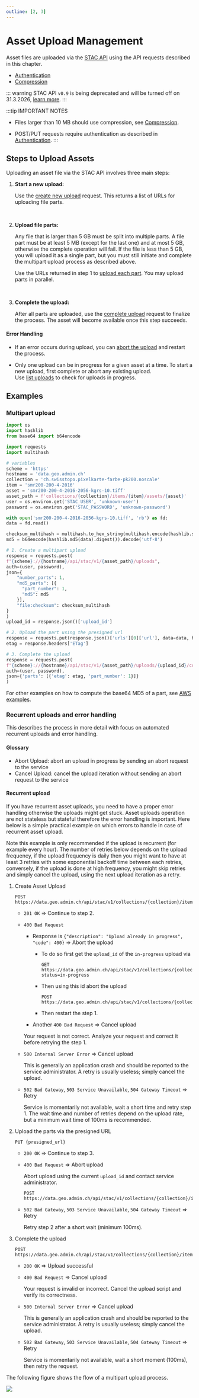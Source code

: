 ```yaml
---
outline: [2, 3]
---
```


# Asset Upload Management

Asset files are uploaded via the [STAC API](https://data.geo.admin.ch/api/stac/static/spec/v1/api.html) using the API requests described in this chapter.

- [Authentication](./authentication)
- [Compression](#compression)

::: warning
STAC API `v0.9` is being deprecated and will be turned off on 31.3.2026, [learn more](/docs/stac/migrate09-10.md).
:::

:::tip IMPORTANT NOTES

- Files larger than 10 MB should use compression, see [Compression](/docs/stac/assetupload.html#compression).

- POST/PUT requests require authentication as described in [Authentication](/docs/stac/authentication).
  :::

## Steps to Upload Assets

Uploading an asset file via the STAC API involves three main steps:

1. **Start a new upload:**

   Use the [create new upload](https://data.geo.admin.ch/api/stac/static/spec/v1/apitransactional.html#tag/Data-Management/operation/putAsset) request. This returns a list of URLs for uploading file parts.

<ApiCodeBlock url="https://data.geo.admin.ch/api/stac/v1/collections/{collection}/items/{item}/assets/{asset}/uploads" method="POST" />

<br/>

2. **Upload file parts:**

   Any file that is larger than 5 GB must be split into multiple parts.
   A file part must be at least 5 MB (except for the last one) and at most 5 GB, otherwise the complete operation will fail.
   If the file is less than 5 GB, you will upload it as a single part, but you must still initiate and complete the multipart upload process as described above.

   Use the URLs returned in step 1 to [upload each part](https://data.geo.admin.ch/api/stac/static/spec/v1/apitransactional.html#tag/Asset-Upload-Management/operation/uploadAssetFilePart). You may upload parts in parallel.

  <ApiCodeBlock url="/storage-prefix/{presignedUrl}" method="PUT" />

<br/>

3. **Complete the upload:**

   After all parts are uploaded, use the [complete upload](https://data.geo.admin.ch/api/stac/static/spec/v1/apitransactional.html#tag/Asset-Upload-Management/operation/completeMultipartUpload) request to finalize the process. The asset will become available once this step succeeds.

  <ApiCodeBlock url="https://data.geo.admin.ch/api/stac/v1/collections/{collection}/items/{item}/assets/{asset}/uploads/{upload_id}/complete" method="POST" />

#### Error Handling

- If an error occurs during upload, you can [abort the upload](https://data.geo.admin.ch/api/stac/static/spec/v1/apitransactional.html#tag/Asset-Upload-Management/operation/abortMultipartUpload) and restart the process.

  <ApiCodeBlock url="https://data.geo.admin.ch/api/stac/v1/collections/{collection}/items/{item}/assets/{asset}/uploads/{upload_id}/abort" method="POST" />

- Only one upload can be in progress for a given asset at a time. To start a new upload, first complete or abort any existing upload.  
  Use [list uploads](https://data.geo.admin.ch/api/stac/static/spec/v1/apitransactional.html#tag/Asset-Upload-Management/operation/getAssetUploads) to check for uploads in progress.

  <ApiCodeBlock url="http://data.geo.admin.ch/api/stac/v1/collections/{collectionId}/items/{featureId}/assets/{assetId}/uploads" method="GET" />

## Examples

### Multipart upload

```python
import os
import hashlib
from base64 import b64encode

import requests
import multihash

# variables
scheme = 'https'
hostname = 'data.geo.admin.ch'
collection = 'ch.swisstopo.pixelkarte-farbe-pk200.noscale'
item = 'smr200-200-4-2016'
asset = 'smr200-200-4-2016-2056-kgrs-10.tiff'
asset_path = f'collections/{collection}/items/{item}/assets/{asset}'
user = os.environ.get('STAC_USER', 'unknown-user')
password = os.environ.get('STAC_PASSWORD', 'unknown-password')

with open('smr200-200-4-2016-2056-kgrs-10.tiff', 'rb') as fd:
data = fd.read()

checksum_multihash = multihash.to_hex_string(multihash.encode(hashlib.sha256(data).digest(), 'sha2-256'))
md5 = b64encode(hashlib.md5(data).digest()).decode('utf-8')

# 1. Create a multipart upload
response = requests.post(
f"{scheme}://{hostname}/api/stac/v1/{asset_path}/uploads",
auth=(user, password),
json={
    "number_parts": 1,
    "md5_parts": [{
      "part_number": 1,
      "md5": md5
    }],
    "file:checksum": checksum_multihash
}
)
upload_id = response.json()['upload_id']

# 2. Upload the part using the presigned url
response = requests.put(response.json()['urls'][0]['url'], data=data, headers={'Content-MD5': md5})
etag = response.headers['ETag']

# 3. Complete the upload
response = requests.post(
f"{scheme}://{hostname}/api/stac/v1/{asset_path}/uploads/{upload_id}/complete",
auth=(user, password),
json={'parts': [{'etag': etag, 'part_number': 1}]}
)
```

For other examples on how to compute the base64 MD5 of a part, see [AWS examples](https://aws.amazon.com/premiumsupport/knowledge-center/data-integrity-s3/).

### Recurrent uploads and error handling

This describes the process in more detail with focus on automated recurrent uploads and error handling.

#### Glossary

- Abort Upload: abort an upload in progress by sending an abort request to the service
- Cancel Upload: cancel the upload iteration without sending an abort request to the service

#### Recurrent upload

If you have recurrent asset uploads, you need to have a proper error handling otherwise the uploads might get stuck.
Asset uploads operation are not stateless but stateful therefore the error handling is important.
Here below is a simple practical example on which errors to handle in case of recurrent asset upload.

Note this example is only recommended if the upload is recurrent (for example every hour). The number of retries below depends on the upload frequency, if the upload frequency is daily then you might want to have at least 3 retries with some exponential backoff time between each retries, conversely, if the upload is done at high frequency, you might skip retries and simply cancel the upload, using the next upload iteration as a retry.

1. Create Asset Upload

   ```text
   POST https://data.geo.admin.ch/api/stac/v1/collections/{collection}/items/{item}/assets/{asset}/uploads
   ```

   - `201 OK` => Continue to step 2.
   - `400 Bad Request`

     - Response is `{"description": "Upload already in progress", "code": 400}` => Abort the upload

       - To do so first get the `upload_id` of the `in-progress` upload via

         ```text
         GET https://data.geo.admin.ch/api/stac/v1/collections/{collection}/items/{item}/assets/{asset}/uploads?status=in-progress
         ```

       - Then using this id abort the upload

         ```text
         POST https://data.geo.admin.ch/api/stac/v1/collections/{collection}/items/{item}/assets/{asset}/uploads/{upload_id}/abort
         ```

       - Then restart the step 1.

     - Another `400 Bad Request` => Cancel upload

     Your request is not correct. Analyze your request and correct it before retrying the step 1.

   - `500 Internal Server Error` => Cancel upload

     This is generally an application crash and should be reported to the service administrator. A retry is usually useless; simply cancel the upload.

   - `502 Bad Gateway`, `503 Service Unavailable`, `504 Gateway Timeout` => Retry

     Service is momentarily not available, wait a short time and retry step 1. The wait time and number of retries depend on the upload rate, but a minimum wait time of 100ms is recommended.

2. Upload the parts via the presigned URL

   ```text
   PUT {presigned_url}
   ```

   - `200 OK` => Continue to step 3.
   - `400 Bad Request` => Abort upload

     Abort upload using the current `upload_id` and contact service administrator.

     ```text
     POST https://data.geo.admin.ch/api/stac/v1/collections/{collection}/items/{item}/assets/{asset}/uploads/{upload_id}/abort
     ```

   - `502 Bad Gateway`, `503 Service Unavailable`, `504 Gateway Timeout` => Retry

     Retry step 2 after a short wait (minimum 100ms).

3. Complete the upload

   ```text
   POST https://data.geo.admin.ch/api/stac/v1/collections/{collection}/items/{item}/assets/{asset}/uploads/{upload_id}/complete
   ```

   - `200 OK` => Upload successful
   - `400 Bad Request` => Cancel upload

     Your request is invalid or incorrect. Cancel the upload script and verify its correctness.

   - `500 Internal Server Error` => Cancel upload

     This is generally an application crash and should be reported to the service administrator. A retry is usually useless; simply cancel the upload.

   - `502 Bad Gateway`, `503 Service Unavailable`, `504 Gateway Timeout` => Retry

     Service is momentarily not available, wait a short moment (100ms), then retry the request.

The following figure shows the flow of a multipart upload process.

<img src="../../static/service-stac-upload-process.svg" />
